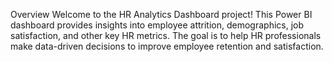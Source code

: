  Overview
 Welcome to the HR Analytics Dashboard project! This Power BI dashboard provides insights into employee attrition, demographics, job satisfaction, and other key HR metrics. The goal is to help HR professionals make data-driven decisions to improve employee retention and satisfaction.
